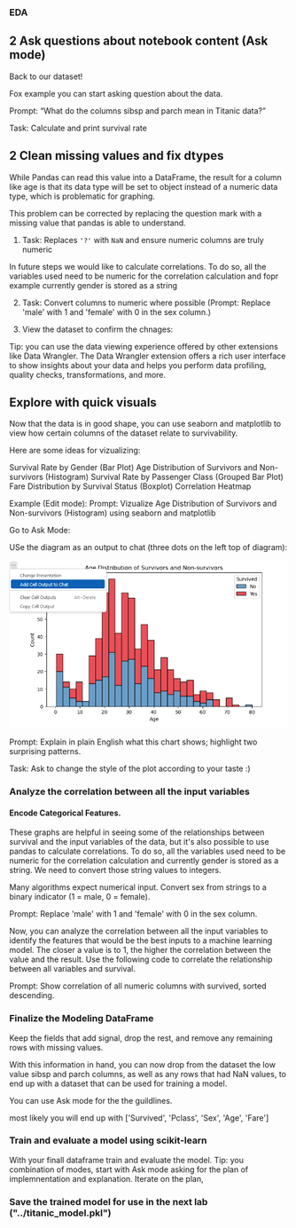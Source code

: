 ### EDA

## 2 Ask questions about notebook content (Ask mode)
Back to our dataset!

Fox example you can start asking question about the data. 

Prompt: “What do the columns sibsp and parch mean in Titanic data?”

Task: 
Calculate and print survival rate

## 2 Clean missing values and fix dtypes

While Pandas can read this value into a DataFrame, the result for a column like age is that its data type will be set to object instead of a numeric data type, which is problematic for graphing.

This problem can be corrected by replacing the question mark with a missing value that pandas is able to understand. 

1. Task: Replaces `'?'` with `NaN` and ensure numeric columns are truly numeric

In future steps we would like to calculate correlations. To do so, all the variables used need to be numeric for the correlation calculation and fopr example currently gender is stored as a string

2. Task: Convert columns to numeric where possible (Prompt: Replace 'male' with 1 and 'female' with 0 in the sex column.)

3. View the dataset to confirm the chnages:

Tip: you can use the data viewing experience offered by other extensions like Data Wrangler. The Data Wrangler extension offers a rich user interface to show insights about your data and helps you perform data profiling, quality checks, transformations, and more. 

## Explore with quick visuals
Now that the data is in good shape, you can use seaborn and matplotlib to view how certain columns of the dataset relate to survivability. 

Here are some ideas for vizualizing:

Survival Rate by Gender (Bar Plot)
Age Distribution of Survivors and Non-survivors (Histogram)
Survival Rate by Passenger Class (Grouped Bar Plot)
Fare Distribution by Survival Status (Boxplot)
Correlation Heatmap

Example (Edit mode): 
Prompt: Vizualize Age Distribution of Survivors and Non-survivors (Histogram) using seaborn and matplotlib

Go to Ask Mode:

USe the diagram as an output to chat (three dots on the left top of diagram):

![Output to chat example](images/Output%20to%20chat.png)

Prompt: 
Explain in plain English what this chart shows; highlight two surprising patterns. 

Task:
Ask to change the style of the plot according to your taste :) 


### Analyze the correlation between all the input variables

#### Encode Categorical Features.

These graphs are helpful in seeing some of the relationships between survival and the input variables of the data, but it's also possible to use pandas to calculate correlations. To do so, all the variables used need to be numeric for the correlation calculation and currently gender is stored as a string. We need to convert those string values to integers. 

Many algorithms expect numerical input. Convert sex from strings to a binary indicator (1 = male, 0 = female).

Prompt: Replace 'male' with 1 and 'female' with 0 in the sex column.

Now, you can analyze the correlation between all the input variables to identify the features that would be the best inputs to a machine learning model. The closer a value is to 1, the higher the correlation between the value and the result. Use the following code to correlate the relationship between all variables and survival.

Prompt:
Show correlation of all numeric columns with survived, sorted descending.

### Finalize the Modeling DataFrame
Keep the fields that add signal, drop the rest, and remove any remaining rows with missing values.

With this information in hand, you can now drop from the dataset the low value sibsp and parch columns, as well as any rows that had NaN values, to end up with a dataset that can be used for training a model.

You can use Ask mode for the the guildlines. 

most likely you will end up with ['Survived', 'Pclass', 'Sex', 'Age', 'Fare'] 

### Train and evaluate a model using scikit-learn

With your finall dataframe train and evaluate the model. 
Tip: you combination of modes, start with Ask mode asking for the plan of implemnentation and explanation. Iterate on the plan,  

### Save the trained model for use in the next lab ("../titanic_model.pkl")


























